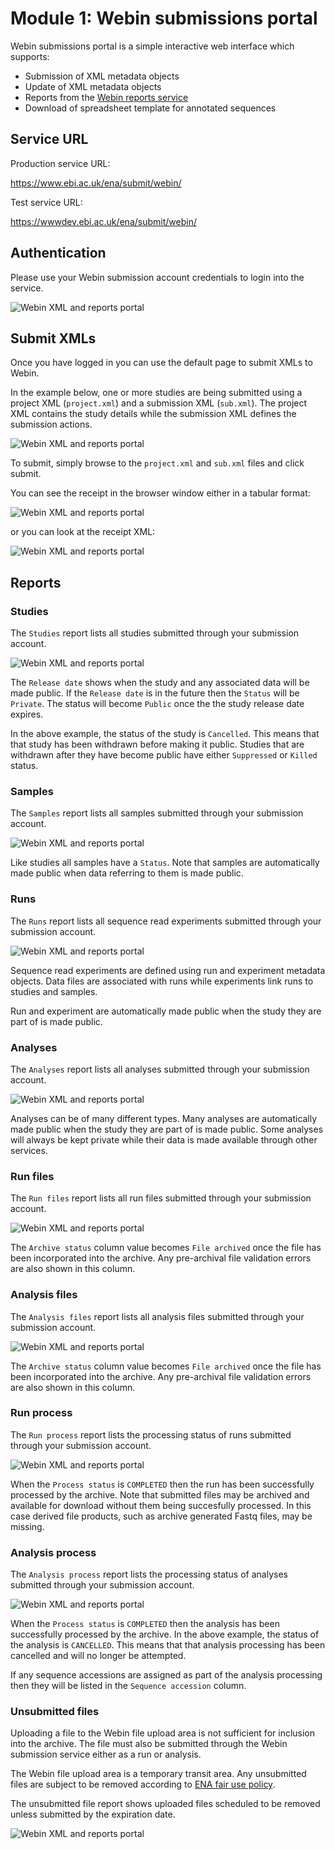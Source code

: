 # Module 1: Webin submissions portal

Webin submissions portal is a simple interactive web interface which supports:

* Submission of XML metadata objects
* Update of XML metadata objects
* Reports from the [Webin reports service](prog_10.html)
* Download of spreadsheet template for annotated sequences

## Service URL

Production service URL:

<https://www.ebi.ac.uk/ena/submit/webin/>

Test service URL:

<https://wwwdev.ebi.ac.uk/ena/submit/webin/>

## Authentication

Please use your Webin submission account credentials to login into the service.

![Webin XML and reports portal](images/webin_portal_login.png) 

## Submit XMLs

Once you have logged in you can use the default page to submit XMLs to Webin.

In the example below, one or more studies are being submitted using a project XML (`project.xml`) and a 
submission XML (`sub.xml`). The project XML contains the study details while the submission XML 
defines the submission actions. 
 
![Webin XML and reports portal](images/webin_portal_study.png) 

To submit, simply browse to the `project.xml` and `sub.xml` files and click submit. 

You can see the receipt in the browser window either in a tabular format:

![Webin XML and reports portal](images/webin_portal_study2.png)

or you can look at the receipt XML:

![Webin XML and reports portal](images/webin_portal_study3.png)

## Reports

### Studies

The `Studies` report lists all studies submitted through your
submission account.

![Webin XML and reports portal](images/webin_portal_studies.png)

The `Release date` shows when the study and any associated data
will be made public. If the `Release date` is in the future
then the `Status` will be `Private`. The status will become `Public`
once the the study release date expires.

In the above example, the status of the study is `Cancelled`. This
means that that study has been withdrawn before making it public.
Studies that are withdrawn after they have become public have
either `Suppressed` or `Killed` status.

### Samples

The `Samples` report lists all samples submitted through your
submission account.

![Webin XML and reports portal](images/webin_portal_samples.png)

Like studies all samples have a `Status`. Note that samples
are automatically made public when data referring to them
is made public.

### Runs

The `Runs` report lists all sequence read experiments submitted through your
submission account.

![Webin XML and reports portal](images/webin_portal_runs.png)

Sequence read experiments are defined using run and experiment metadata
objects. Data files are associated with runs while experiments
link runs to studies and samples. 

Run and experiment are automatically made public when 
the study they are part of is made public.

### Analyses

The `Analyses` report lists all analyses submitted through your
submission account.

![Webin XML and reports portal](images/webin_portal_analyses.png)

Analyses can be of many different types. Many analyses are automatically made 
public when the study they are part of is made public. Some analyses
will always be kept private while their data is made available
through other services.

### Run files

The `Run files` report lists all run files submitted through your
submission account.

![Webin XML and reports portal](images/webin_portal_run_files.png)

The `Archive status` column value becomes `File archived`
once the file has been incorporated into the archive. Any pre-archival 
file validation errors are also shown in this column. 

### Analysis files

The `Analysis files` report lists all analysis files submitted through your
submission account.

![Webin XML and reports portal](images/webin_portal_analysis_files.png)

The `Archive status` column value becomes `File archived`
once the file has been incorporated into the archive. Any pre-archival 
file validation errors are also shown in this column. 

### Run process

The `Run process` report lists the processing status of runs submitted through your
submission account.  

![Webin XML and reports portal](images/webin_portal_run_process.png)

When the `Process status` is `COMPLETED` then the run has
been successfully processed by the archive. Note that submitted
files may be archived and available for download without them
being succesfully processed. In this case derived file
products, such as archive generated Fastq files, may
be missing.

### Analysis process

The `Analysis process` report lists the processing status of analyses submitted through your
submission account.  

![Webin XML and reports portal](images/webin_portal_analysis_process.png)

When the `Process status` is `COMPLETED` then the analysis has
been successfully processed by the archive. In the above example, the status of the
analysis is `CANCELLED`. This means that that analysis processing has been 
cancelled and will no longer be attempted.

If any sequence accessions are assigned as part of the analysis processing
then they will be listed in the `Sequence accession` column.

### Unsubmitted files

Uploading a file to the Webin file upload area is not sufficient for inclusion into the archive. 
The file must also be submitted through the Webin submission service either as a run or analysis.

The Webin file upload area is a temporary transit area. Any unsubmitted files are subject 
to be removed according to [ENA fair use policy](upload_01.html).

The unsubmitted file report shows uploaded files scheduled to be removed unless
submitted by the expiration date.

![Webin XML and reports portal](images/webin_portal_unsubmitted_files.png)
